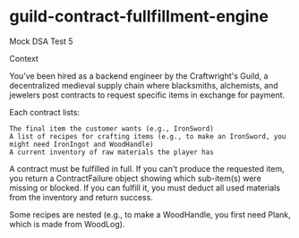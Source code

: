 # guild-contract-fullfillment-engine
Mock DSA Test 5

Context

You’ve been hired as a backend engineer by the Craftwright's Guild, 
a decentralized medieval supply chain where blacksmiths, alchemists, 
and jewelers post contracts to request specific items in exchange for payment.

Each contract lists:

    The final item the customer wants (e.g., IronSword)
    A list of recipes for crafting items (e.g., to make an IronSword, you might need IronIngot and WoodHandle)
    A current inventory of raw materials the player has

A contract must be fulfilled in full. 
If you can't produce the requested item, you return a ContractFailure object 
showing which sub-item(s) were missing or blocked. 
If you can fulfill it, you must deduct all used materials from the inventory and return success.

Some recipes are nested (e.g., to make a WoodHandle, you first need Plank, which is made from WoodLog).
